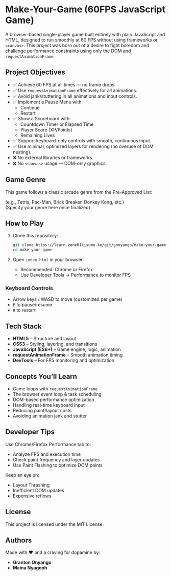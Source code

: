 # Make-Your-Game (60FPS JavaScript Game)

A browser-based single-player game built entirely with plain JavaScript and HTML, designed to run smoothly at 60 FPS without using frameworks or `<canvas>`. This project was born out of a desire to fight boredom and challenge performance constraints using only the DOM and `requestAnimationFrame`.

## Project Objectives

- ✅ Achieve 60 FPS at all times — no frame drops.
- ✅ Use `requestAnimationFrame` effectively for all animations.
- ✅ Avoid jank/stuttering in all animations and input controls.
- ✅ Implement a Pause Menu with:
    - Continue
    - Restart
- ✅ Show a Scoreboard with:
    - Countdown Timer or Elapsed Time
    - Player Score (XP/Points)
    - Remaining Lives
- ✅ Support keyboard-only controls with smooth, continuous input.
- ✅ Use minimal, optimized layers for rendering (no overuse of DOM nesting).
- ❌ No external libraries or frameworks.
- ❌ No `<canvas>` usage — DOM-only graphics.

## Game Genre

This game follows a classic arcade genre from the Pre-Approved List:

(e.g., Tetris, Pac-Man, Brick Breaker, Donkey Kong, etc.)  
(Specify your genre here once finalized)

## How to Play

1. Clone this repository:

     ```bash
     git clone https://learn.zone01kisumu.ke/git/gonyango/make-your-game.git
     cd make-your-game
     ```

2. Open `index.html` in your browser.

     - Recommended: Chrome or Firefox
     - Use Developer Tools → Performance to monitor FPS

### Keyboard Controls

- Arrow keys / WASD to move (customized per game)
- `P` to pause/resume
- `R` to restart

## Tech Stack

- **HTML5** – Structure and layout
- **CSS3** – Styling, layering, and transitions
- **JavaScript (ES6+)** – Game engine, logic, animation
- **requestAnimationFrame** – Smooth animation timing
- **DevTools** – For FPS monitoring and optimization

## Concepts You’ll Learn

- Game loops with `requestAnimationFrame`
- The browser event loop & task scheduling
- DOM-based performance optimization
- Handling real-time keyboard input
- Reducing paint/layout costs
- Avoiding animation jank and stutter

## Developer Tips

Use Chrome/Firefox Performance tab to:

- Analyze FPS and execution time
- Check paint frequency and layer updates
- Use Paint Flashing to optimize DOM paints

Keep an eye on:

- Layout Thrashing
- Inefficient DOM updates
- Expensive reflows

## License

This project is licensed under the MIT License.

## Authors

Made with ❤️ and a craving for dopamine by:

- **Granton Onyango**
- **Maina Nyagooh**
